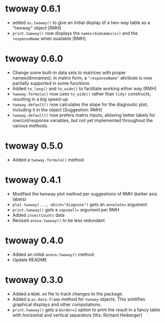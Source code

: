 # twoway 0.6.1

* added `as.twoway()` to give an initial display of a two-way table as a "twoway" object [RMH]
* `print.twoway()` now displays the `names(dimnames(x))` and the `responseName` when available [RMH].

# twoway 0.6.0

* Change some built-in data sets to matrices with proper names(dimnames); in matrix form, a `"responseName"` attribute is now partially supported in some functions.
* Added `to_long()` and `to_wide()` to facilitate working either way [RMH]
* `twoway.formula()` now uses `to_wide()` rather than `tidyr` constructs, resulting in a big speed-up 
* `twoway.default()` now calculates the slope for the diagnostic plot, including it in the object [Suggestion: RMH]
* `twoway.default()` now prefers matrix inputs, allowing better labels for row/col/response variables, but not yet implemented throughout the various methods.

# twoway 0.5.0

* Added a `twoway.formula()` method

# twoway 0.4.1

* Modified the twoway plot method per suggestions of RMH (better axis labels)
* `plot.twoway(..., which="diagnose")` gets an `annotate=` argument
* `print.twoway()` gets a `zapsmall=` argument per RMH
* Added `insectCounts` data
* Revised `anova.twoway()` to be less redundant

# twoway 0.4.0

* Added an initial `anova.twoway()` method
* Update README

# twoway 0.3.0

* Added a `NEWS.md` file to track changes to the package.
* Added a `as.data.frame` method for `twoway` objects. This similifies graphical displays and other computations.
* `print.twoway()` gets a `border=2` option to print the result in a fancy table with horizontal and vertical separators [thx: Richard Heiberger]

